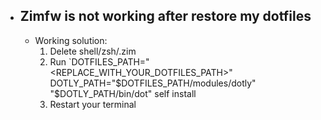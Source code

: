 - ## Zimfw is not working after restore my dotfiles
    - Working solution:
        1. Delete shell/zsh/.zim 
        2. Run `DOTFILES_PATH="<REPLACE_WITH_YOUR_DOTFILES_PATH>" DOTLY_PATH="$DOTFILES_PATH/modules/dotly" "$DOTLY_PATH/bin/dot" self install
        3. Restart your terminal